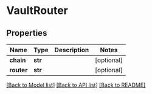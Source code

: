 # VaultRouter

## Properties
Name | Type | Description | Notes
------------ | ------------- | ------------- | -------------
**chain** | **str** |  | [optional] 
**router** | **str** |  | [optional] 

[[Back to Model list]](../README.md#documentation-for-models) [[Back to API list]](../README.md#documentation-for-api-endpoints) [[Back to README]](../README.md)

